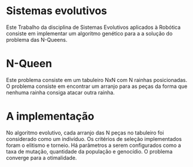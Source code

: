 # Sistemas evolutivos
Este Trabalho da disciplina de Sistemas Evolutivos aplicados à Robótica consiste em implementar um algoritmo genético para a a solução do problema das N-Queens.

# N-Queen

Este problema consiste em um tabuleiro NxN com N rainhas posicionadas. O problema consiste em encontrar um arranjo para as peças da forma que nenhuma rainha consiga atacar outra rainha.

# A implementação

No algoritmo evolutivo, cada arranjo das N peças no tabuleiro foi considerado como um indivíduo. Os critérios de seleção implementados foram o elitismo e torneio. Há parâmetros a serem configurados como a taxa de mutação, quantidade da população e genocídio. O problema converge para a otimalidade.

